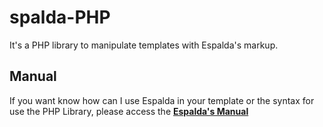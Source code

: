 spalda-PHP
===========

It's a PHP library  to manipulate templates with Espalda's markup.

Manual
------
If you want know how can I use Espalda in your template or the syntax for use the PHP Library, please access the __[Espalda's Manual](http://guilhermemar.github.io/Espalda-PHP/docs/manual/#/overview "Access Espalda Manual site")__